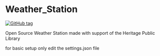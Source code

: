# Weather_Station 
[![GitHub tag](https://img.shields.io/github/tag/expressjs/express.svg?style=flat-square)](https://github.com/Atech1/Weather_Station)


Open Source Weather Station made with support of the Heritage Public Library

for basic setup only edit the settings.json file
